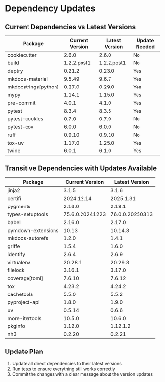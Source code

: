 # Dependency Updates

## Current Dependencies vs Latest Versions

| Package | Current Version | Latest Version | Update Needed |
|---------|----------------|----------------|---------------|
| cookiecutter | 2.6.0 | 2.6.0 | No |
| build | 1.2.2.post1 | 1.2.2.post1 | No |
| deptry | 0.21.2 | 0.23.0 | Yes |
| mkdocs-material | 9.5.49 | 9.6.7 | Yes |
| mkdocstrings[python] | 0.27.0 | 0.29.0 | Yes |
| mypy | 1.14.1 | 1.15.0 | Yes |
| pre-commit | 4.0.1 | 4.1.0 | Yes |
| pytest | 8.3.4 | 8.3.5 | Yes |
| pytest-cookies | 0.7.0 | 0.7.0 | No |
| pytest-cov | 6.0.0 | 6.0.0 | No |
| ruff | 0.9.10 | 0.9.10 | No |
| tox-uv | 1.17.0 | 1.25.0 | Yes |
| twine | 6.0.1 | 6.1.0 | Yes |

## Transitive Dependencies with Updates Available

| Package | Current Version | Latest Version |
|---------|----------------|----------------|
| jinja2 | 3.1.5 | 3.1.6 |
| certifi | 2024.12.14 | 2025.1.31 |
| pygments | 2.18.0 | 2.19.1 |
| types-setuptools | 75.6.0.20241223 | 76.0.0.20250313 |
| babel | 2.16.0 | 2.17.0 |
| pymdown-extensions | 10.13 | 10.14.3 |
| mkdocs-autorefs | 1.2.0 | 1.4.1 |
| griffe | 1.5.4 | 1.6.0 |
| identify | 2.6.4 | 2.6.9 |
| virtualenv | 20.28.1 | 20.29.3 |
| filelock | 3.16.1 | 3.17.0 |
| coverage[toml] | 7.6.10 | 7.6.12 |
| tox | 4.23.2 | 4.24.2 |
| cachetools | 5.5.0 | 5.5.2 |
| pyproject-api | 1.8.0 | 1.9.0 |
| uv | 0.5.14 | 0.6.6 |
| more-itertools | 10.5.0 | 10.6.0 |
| pkginfo | 1.12.0 | 1.12.1.2 |
| nh3 | 0.2.20 | 0.2.21 |

## Update Plan

1. Update all direct dependencies to their latest versions
2. Run tests to ensure everything still works correctly
3. Commit the changes with a clear message about the version updates
